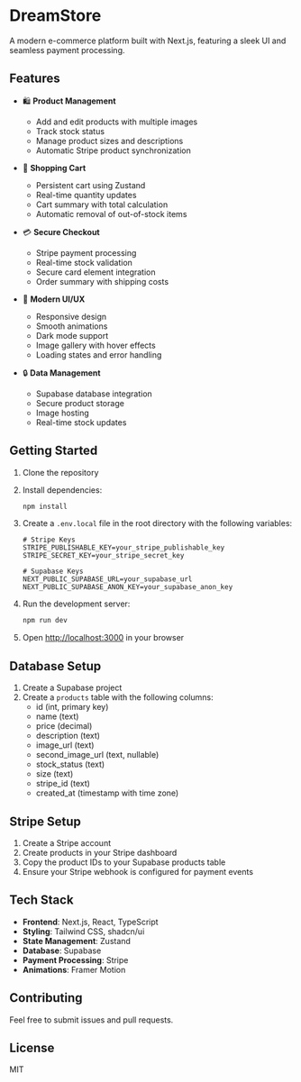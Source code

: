 # DreamStore

A modern e-commerce platform built with Next.js, featuring a sleek UI and seamless payment processing.

## Features

- 🛍️ **Product Management**
  - Add and edit products with multiple images
  - Track stock status
  - Manage product sizes and descriptions
  - Automatic Stripe product synchronization

- 🛒 **Shopping Cart**
  - Persistent cart using Zustand
  - Real-time quantity updates
  - Cart summary with total calculation
  - Automatic removal of out-of-stock items

- 💳 **Secure Checkout**
  - Stripe payment processing
  - Real-time stock validation
  - Secure card element integration
  - Order summary with shipping costs

- 🎨 **Modern UI/UX**
  - Responsive design
  - Smooth animations
  - Dark mode support
  - Image gallery with hover effects
  - Loading states and error handling

- 🔒 **Data Management**
  - Supabase database integration
  - Secure product storage
  - Image hosting
  - Real-time stock updates

## Getting Started

1. Clone the repository
2. Install dependencies:
   ```bash
   npm install
   ```

3. Create a `.env.local` file in the root directory with the following variables:
   ```
   # Stripe Keys
   STRIPE_PUBLISHABLE_KEY=your_stripe_publishable_key
   STRIPE_SECRET_KEY=your_stripe_secret_key

   # Supabase Keys
   NEXT_PUBLIC_SUPABASE_URL=your_supabase_url
   NEXT_PUBLIC_SUPABASE_ANON_KEY=your_supabase_anon_key
   ```

4. Run the development server:
   ```bash
   npm run dev
   ```

5. Open [http://localhost:3000](http://localhost:3000) in your browser

## Database Setup

1. Create a Supabase project
2. Create a `products` table with the following columns:
   - id (int, primary key)
   - name (text)
   - price (decimal)
   - description (text)
   - image_url (text)
   - second_image_url (text, nullable)
   - stock_status (text)
   - size (text)
   - stripe_id (text)
   - created_at (timestamp with time zone)

## Stripe Setup

1. Create a Stripe account
2. Create products in your Stripe dashboard
3. Copy the product IDs to your Supabase products table
4. Ensure your Stripe webhook is configured for payment events

## Tech Stack

- **Frontend**: Next.js, React, TypeScript
- **Styling**: Tailwind CSS, shadcn/ui
- **State Management**: Zustand
- **Database**: Supabase
- **Payment Processing**: Stripe
- **Animations**: Framer Motion

## Contributing

Feel free to submit issues and pull requests.

## License

MIT
